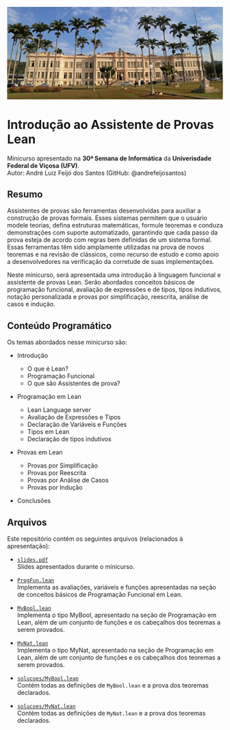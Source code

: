 ![Universidade Federal de Viçosa.](ufv.jpg)

# Introdução ao Assistente de Provas Lean
Minicurso apresentado na **30ª Semana de Informática** da **Univerisdade Federal de Viçosa (UFV)**. \
Autor: André Luiz Feijó dos Santos (GitHub: @andrefeijosantos)

## Resumo

Assistentes de provas são ferramentas desenvolvidas para auxiliar a construção de provas formais. Esses sistemas permitem que o usuário modele teorias, defina estruturas matemáticas, formule teoremas e conduza demonstrações com suporte automatizado, garantindo que cada passo da prova esteja de acordo com regras bem definidas de um sistema formal. Essas ferramentas têm sido amplamente utilizadas na prova de novos teoremas e na revisão de clássicos, como recurso de estudo e como apoio a desenvolvedores na verificação da corretude de suas implementações.

Neste minicurso, será apresentada uma introdução à linguagem funcional e assistente de provas Lean. Serão abordados conceitos básicos de programação funcional, avaliação de expressões e de tipos, tipos indutivos, notação personalizada e provas por simplificação, reescrita, análise de casos e indução.

## Conteúdo Programático

Os temas abordados nesse minicurso são:

* Introdução
  * O que é Lean?
  * Programação Funcional
  * O que são Assistentes de prova?

* Programação em Lean
  * Lean Language server
  * Avaliação de Expressões e Tipos
  * Declaração de Variáveis e Funções
  * Tipos em Lean
  * Declaração de tipos indutivos

* Provas em Lean
  * Provas por Simplificação
  * Provas por Reescrita
  * Provas por Análise de Casos
  * Provas por Indução

* Conclusões

## Arquivos

Este repositório contém os seguintes arquivos (relacionados à apresentação):

* [`slides.pdf`](main.pdf)\
    Slides apresentados durante o minicurso.

* [`ProgFun.lean`](ProgFun.lean)\
    Implementa as avaliações, variáveis e funções apresentadas na seção de conceitos básicos de Programação Funcional em Lean.

* [`MyBool.lean`](MyBool.lean)\
    Implementa o tipo MyBool, apresentado na seção de Programação em Lean, além de um conjunto de funções e os cabeçalhos dos teoremas a serem provados.

* [`MyNat.lean`](MyNat.lean)\
    Implementa o tipo MyNat, apresentado na seção de Programação em Lean, além de um conjunto de funções e os cabeçalhos dos teoremas a serem provados.

* [`solucoes/MyBool.lean`](solucoes/MyBool.lean)\
    Contém todas as definições de `MyBool.lean` e a prova dos teoremas declarados.

* [`solucoes/MyNat.lean`](solucoes/MyNat.lean)\
    Contém todas as definições de `MyNat.lean` e a prova dos teoremas declarados.